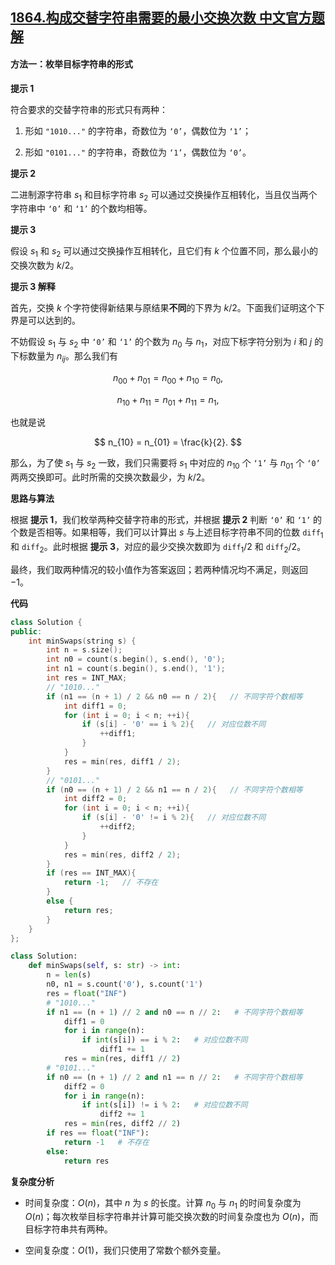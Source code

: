 ## [1864.构成交替字符串需要的最小交换次数 中文官方题解](https://leetcode.cn/problems/minimum-number-of-swaps-to-make-the-binary-string-alternating/solutions/100000/minimum-number-of-swaps-to-make-the-bina-z0qy)
#### 方法一：枚举目标字符串的形式

**提示 $1$**

符合要求的交替字符串的形式只有两种：

1. 形如 $\texttt{"1010..."}$ 的字符串，奇数位为 $\texttt{`0'}$，偶数位为 $\texttt{`1'}$；

2. 形如 $\texttt{"0101..."}$ 的字符串，奇数位为 $\texttt{`1'}$，偶数位为 $\texttt{`0'}$。

**提示 $2$**

二进制源字符串 $s_1$ 和目标字符串 $s_2$ 可以通过交换操作互相转化，当且仅当两个字符串中 $\texttt{`0'}$ 和 $\texttt{`1'}$ 的个数均相等。

**提示 $3$**

假设 $s_1$ 和 $s_2$ 可以通过交换操作互相转化，且它们有 $k$ 个位置不同，那么最小的交换次数为 $k/2$。

**提示 $3$ 解释**

首先，交换 $k$ 个字符使得新结果与原结果**不同**的下界为 $k/2$。下面我们证明这个下界是可以达到的。

不妨假设 $s_1$ 与 $s_2$ 中 $\texttt{`0'}$ 和 $\texttt{`1'}$ 的个数为 $n_0$ 与 $n_1$，对应下标字符分别为 $i$ 和 $j$ 的下标数量为 $n_{ij}$。那么我们有

$$
n_{00} + n_{01} = n_{00} + n_{10} = n_0,
$$

$$
n_{10} + n_{11} = n_{01} + n_{11} = n_1,
$$

也就是说

$$
n_{10} = n_{01} = \frac{k}{2}.
$$

那么，为了使 $s_1$ 与 $s_2$ 一致，我们只需要将 $s_1$ 中对应的 $n_{10}$ 个 $\texttt{`1'}$ 与 $n_{01}$ 个 $\texttt{`0'}$ 两两交换即可。此时所需的交换次数最少，为 $k/2$。 

**思路与算法**

根据 **提示 $1$**，我们枚举两种交替字符串的形式，并根据 **提示 $2$** 判断 $\texttt{`0'}$ 和 $\texttt{`1'}$ 的个数是否相等。如果相等，我们可以计算出 $s$ 与上述目标字符串不同的位数 $\texttt{diff}_1$ 和 $\texttt{diff}_2$。此时根据 **提示 $3$**，对应的最少交换次数即为 $\texttt{diff}_1 / 2$ 和 $\texttt{diff}_2 / 2$。

最终，我们取两种情况的较小值作为答案返回；若两种情况均不满足，则返回 $-1$。

**代码**

```C++ [sol1-C++]
class Solution {
public:
    int minSwaps(string s) {
        int n = s.size();
        int n0 = count(s.begin(), s.end(), '0');
        int n1 = count(s.begin(), s.end(), '1');
        int res = INT_MAX;
        // "1010..."
        if (n1 == (n + 1) / 2 && n0 == n / 2){   // 不同字符个数相等
            int diff1 = 0;
            for (int i = 0; i < n; ++i){
                if (s[i] - '0' == i % 2){   // 对应位数不同
                    ++diff1;
                }
            }
            res = min(res, diff1 / 2);
        }
        // "0101..."
        if (n0 == (n + 1) / 2 && n1 == n / 2){   // 不同字符个数相等
            int diff2 = 0;
            for (int i = 0; i < n; ++i){
                if (s[i] - '0' != i % 2){   // 对应位数不同
                    ++diff2;
                }
            }
            res = min(res, diff2 / 2);
        }
        if (res == INT_MAX){
            return -1;   // 不存在
        }
        else {
            return res;
        }
    }
};
```

```Python [sol1-Python3]
class Solution:
    def minSwaps(self, s: str) -> int:
        n = len(s)
        n0, n1 = s.count('0'), s.count('1')
        res = float("INF")
        # "1010..."
        if n1 == (n + 1) // 2 and n0 == n // 2:   # 不同字符个数相等
            diff1 = 0
            for i in range(n):
                if int(s[i]) == i % 2:   # 对应位数不同
                    diff1 += 1
            res = min(res, diff1 // 2)
        # "0101..."
        if n0 == (n + 1) // 2 and n1 == n // 2:   # 不同字符个数相等
            diff2 = 0
            for i in range(n):
                if int(s[i]) != i % 2:   # 对应位数不同
                    diff2 += 1
            res = min(res, diff2 // 2)
        if res == float("INF"):
            return -1   # 不存在
        else:
            return res
```

**复杂度分析**

- 时间复杂度：$O(n)$，其中 $n$ 为 $s$ 的长度。计算 $n_0$ 与 $n_1$ 的时间复杂度为 $O(n)$；每次枚举目标字符串并计算可能交换次数的时间复杂度也为 $O(n)$，而目标字符串共有两种。

- 空间复杂度：$O(1)$，我们只使用了常数个额外变量。